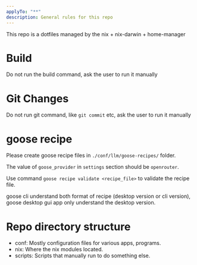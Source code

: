 ```yaml
---
applyTo: "**"
description: General rules for this repo
---
```


This repo is a dotfiles managed by the nix + nix-darwin + home-manager

# Build

Do not run the build command, ask the user to run it manually

# Git Changes

Do not run git command, like `git commit` etc, ask the user to run it manually

# goose recipe

Please create goose recipe files in `./conf/llm/goose-recipes/` folder.

The value of `goose_provider` in `settings` section should be `openrouter`.

Use command `goose recipe validate <recipe_file>` to validate the recipe file.

goose cli understand both format of recipe (desktop version or cli version), goose desktop gui app only understand the desktop version.

# Repo directory structure

- conf: Mostly configuration files for various apps, programs.
- nix: Where the nix modules located.
- scripts: Scripts that manually run to do something else.
